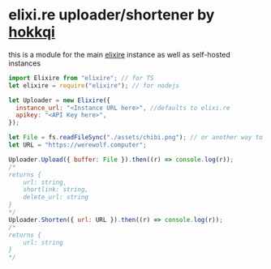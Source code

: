 # elixi.re uploader/shortener by [hokkqi](https://werewolf.computer)

this is a module for the main [elixire](https://gitlab.com/elixire/elixire) instance as well as self-hosted instances

```js
import Elixire from "elixire"; // for TS
let elixire = require("elixire"); // for nodejs

let Uploader = new Elixire({
  instance_url: "<Instance URL here>", //defaults to elixi.re
  apikey: "<API Key here>",
});

let File = fs.readFileSync("./assets/chibi.png"); // or another way to get the Buffer of an Image
let URL = "https://werewolf.computer";

Uploader.Upload({ buffer: File }).then((r) => console.log(r));
/* 
returns {
    url: string,
    shortlink: string,
    delete_url: string
}
*/
Uploader.Shorten({ url: URL }).then((r) => console.log(r));
/* 
returns {
    url: string
}
*/
```
